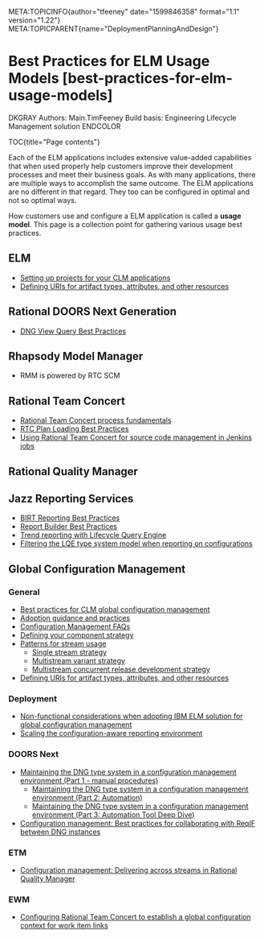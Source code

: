 META:TOPICINFO{author="tfeeney" date="1599846358" format="1.1"
version="1.22"} META:TOPICPARENT{name="DeploymentPlanningAndDesign"}

# Best Practices for ELM Usage Models [best-practices-for-elm-usage-models]

DKGRAY Authors: Main.TimFeeney Build basis: Engineering Lifecycle
Management solution ENDCOLOR

TOC{title="Page contents"}

Each of the ELM applications includes extensive value-added capabilities
that when used properly help customers improve their development
processes and meet their business goals. As with many applications,
there are multiple ways to accomplish the same outcome. The ELM
applications are no different in that regard. They too can be configured
in optimal and not so optimal ways.

How customers use and configure a ELM application is called a **usage
model**. This page is a collection point for gathering various usage
best practices.

## ELM

-   [Setting up projects for your CLM applications](SetupProjects)
-   [Defining URIs for artifact types, attributes, and other
    resources](https://jazz.net/library/article/95747)

## Rational DOORS Next Generation

-   [DNG View Query Best Practices](DNGViewQueryBestPractices)

## Rhapsody Model Manager

-   RMM is powered by RTC SCM

## Rational Team Concert

-   [Rational Team Concert process fundamentals](RTCProcessFundamentals)
-   [RTC Plan Loading Best Practices](RTCPlanLoadingBestPractices)
-   [Using Rational Team Concert for source code management in Jenkins
    jobs](https://jazz.net/library/article/92827)

## Rational Quality Manager

## Jazz Reporting Services

-   [BIRT Reporting Best Practices](JRSBIRTBestPractices)
-   [Report Builder Best Practices](JRSReportBuilderBestPractices)
-   [Trend reporting with Lifecycle Query
    Engine](https://jazz.net/library/article/95740)
-   [Filtering the LQE type system model when reporting on
    configurations](https://jazz.net/library/article/95932)

## Global Configuration Management

### General

-   [Best practices for CLM global configuration
    management](CLMCfgMRecommendedPractices)
-   [Adoption guidance and
    practices](https://jazz.net/library/article/90557)
-   [Configuration Management FAQs](ConfigurationManagementFAQ)
-   [Defining your component
    strategy](https://jazz.net/library/article/90573)
-   [Patterns for stream usage](https://jazz.net/library/article/90581)
    -   [Single stream strategy](https://jazz.net/library/article/90591)
    -   [Multistream variant
        strategy](https://jazz.net/library/article/90607)
    -   [Multistream concurrent release development
        strategy](https://jazz.net/library/article/91004)
-   [Defining URIs for artifact types, attributes, and other
    resources](https://jazz.net/library/article/95747)

### Deployment

-   [Non-functional considerations when adopting IBM ELM solution for
    global configuration
    management](https://jazz.net/library/article/95351)
-   [Scaling the configuration-aware reporting
    environment](https://jazz.net/library/article/93222)

### DOORS Next

-   [Maintaining the DNG type system in a configuration management
    environment (Part 1 - manual
    procedures)](https://jazz.net/library/article/92352)
    -   [Maintaining the DNG type system in a configuration management
        environment (Part 2:
        Automation)](https://jazz.net/library/article/92554)
    -   [Maintaining the DNG type system in a configuration management
        environment (Part 3: Automation Tool Deep
        Dive)](https://jazz.net/library/article/92596)
-   [Configuration management: Best practices for collaborating with
    ReqIF between DNG instances](https://jazz.net/library/article/92375)

### ETM

-   [Configuration management: Delivering across streams in Rational
    Quality Manager](https://jazz.net/library/article/92731)

### EWM

-   [Configuring Rational Team Concert to establish a global
    configuration context for work item
    links](https://jazz.net/library/article/92499)

